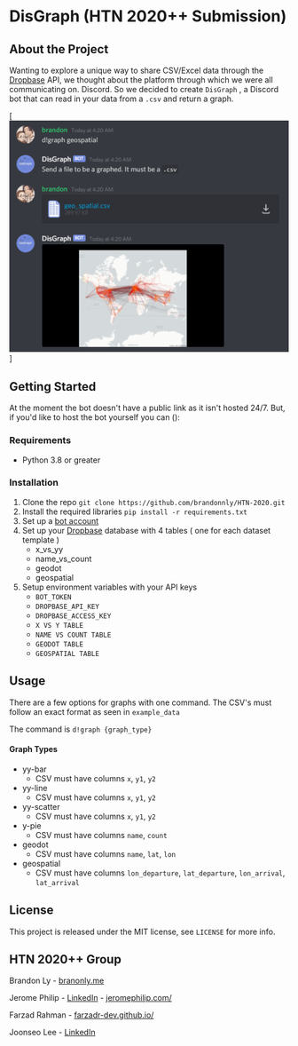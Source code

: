 # DisGraph (HTN 2020++ Submission)
## About the Project
Wanting to explore a unique way to share CSV/Excel data through the 
[Dropbase](https://dropbase.io) API, we thought about the platform through 
which we were all communicating on. Discord. So we decided to create `DisGraph`
, a Discord bot that can read in your data from a `.csv` and return a graph.

[![img/example.png](img/example.png)]

## Getting Started
At the moment the bot doesn't have a public link as it isn't hosted 24/7. But,
if you'd like to host the bot yourself you can ():

### Requirements

- Python 3.8 or greater

### Installation

1. Clone the repo
   `git clone https://github.com/brandonnly/HTN-2020.git`
2. Install the required libraries
   `pip install -r requirements.txt`
3. Set up a [bot account](https://discordpy.readthedocs.io/en/latest/discord.html)
4. Set up your [Dropbase](https://dropbase.io) database with 4 tables (
   one for each dataset template
   )
    - x_vs_yy
    - name_vs_count
    - geodot
    - geospatial
5. Setup environment variables with your API keys
   - `BOT_TOKEN`
   - `DROPBASE_API_KEY`
   - `DROPBASE_ACCESS_KEY`
   - `X VS Y TABLE`
   - `NAME VS COUNT TABLE`
   - `GEODOT TABLE`
   - `GEOSPATIAL TABLE`

## Usage
There are a few options for graphs with one command. The CSV's must follow an
exact format as seen in `example_data`

The command is `d!graph {graph_type}`

#### Graph Types
- yy-bar
  - CSV must have columns `x`, `y1`, `y2`
- yy-line
  - CSV must have columns `x`, `y1`, `y2`
- yy-scatter
  - CSV must have columns `x`, `y1`, `y2`
- y-pie
  - CSV must have columns `name`, `count`
- geodot
  - CSV must have columns `name`, `lat`, `lon`
- geospatial
  - CSV must have columns `lon_departure`, `lat_departure`, `lon_arrival`, `lat_arrival`

## License
This project is released under the MIT license, see `LICENSE` for more info.
## HTN 2020++ Group
Brandon Ly - [branonly.me](https://brandonly.me)

Jerome Philip - [LinkedIn](https://www.linkedin.com/in/jerome-philip/) - [jeromephilip.com/](http://jeromephilip.com/)

Farzad Rahman - [farzadr-dev.github.io/](https://farzadr-dev.github.io/)

Joonseo Lee - [LinkedIn](https://www.linkedin.com/in/joonsauce)